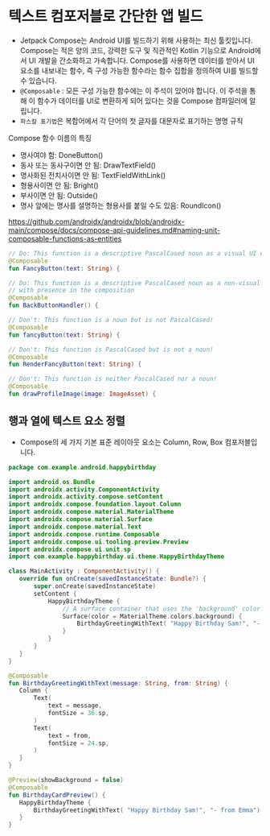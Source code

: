 # 텍스트 컴포저블로 간단한 앱 빌드 

- Jetpack Compose는 Android UI를 빌드하기 위해 사용하는 최신 툴킷입니다. Compose는 적은 양의 코드, 강력한 도구 및 직관적인 Kotlin 기능으로 Android에서 UI 개발을 간소화하고 가속합니다. Compose를 사용하면 데이터를 받아서 UI 요소를 내보내는 함수, 즉 구성 가능한 함수라는 함수 집합을 정의하여 UI를 빌드할 수 있습니다.
- `@Composable` :  모든 구성 가능한 함수에는 이 주석이 있어야 합니다. 이 주석을 통해 이 함수가 데이터를 UI로 변환하게 되어 있다는 것을 Compose 컴파일러에 알립니다.
- `파스칼 표기법`은 복합어에서 각 단어의 첫 글자를 대문자로 표기하는 명명 규칙

Compose 함수 이름의 특징

- 명사여야 함: DoneButton()
- 동사 또는 동사구이면 안 됨: DrawTextField()
- 명사화된 전치사이면 안 됨: TextFieldWithLink()
- 형용사이면 안 됨: Bright()
- 부사이면 안 됨: Outside()
- 명사 앞에는 명사를 설명하는 형용사를 붙일 수도 있음: RoundIcon()

https://github.com/androidx/androidx/blob/androidx-main/compose/docs/compose-api-guidelines.md#naming-unit-composable-functions-as-entities

```kotlin
// Do: This function is a descriptive PascalCased noun as a visual UI element
@Composable
fun FancyButton(text: String) {

// Do: This function is a descriptive PascalCased noun as a non-visual element
// with presence in the composition
@Composable
fun BackButtonHandler() {

// Don't: This function is a noun but is not PascalCased!
@Composable
fun fancyButton(text: String) {

// Don't: This function is PascalCased but is not a noun!
@Composable
fun RenderFancyButton(text: String) {

// Don't: This function is neither PascalCased nor a noun!
@Composable
fun drawProfileImage(image: ImageAsset) {
```

## 행과 열에 텍스트 요소 정렬

- Compose의 세 가지 기본 표준 레이아웃 요소는 Column, Row, Box 컴포저블입니다.

```kotlin
package com.example.android.happybirthday

import android.os.Bundle
import androidx.activity.ComponentActivity
import androidx.activity.compose.setContent
import androidx.compose.foundation.layout.Column
import androidx.compose.material.MaterialTheme
import androidx.compose.material.Surface
import androidx.compose.material.Text
import androidx.compose.runtime.Composable
import androidx.compose.ui.tooling.preview.Preview
import androidx.compose.ui.unit.sp
import com.example.happybirthday.ui.theme.HappyBirthdayTheme

class MainActivity : ComponentActivity() {
   override fun onCreate(savedInstanceState: Bundle?) {
       super.onCreate(savedInstanceState)
       setContent {
           HappyBirthdayTheme {
               // A surface container that uses the 'background' color from the theme
               Surface(color = MaterialTheme.colors.background) {
                   BirthdayGreetingWithText( "Happy Birthday Sam!", "- from Emma")
               }
           }
       }
   }
}

@Composable
fun BirthdayGreetingWithText(message: String, from: String) {
   Column {
       Text(
           text = message,
           fontSize = 36.sp,
       )
       Text(
           text = from,
           fontSize = 24.sp,
       )
   }
}

@Preview(showBackground = false)
@Composable
fun BirthdayCardPreview() {
   HappyBirthdayTheme {
       BirthdayGreetingWithText( "Happy Birthday Sam!", "- from Emma")
   }
}
```